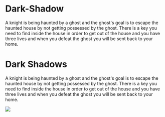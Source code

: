 # Dark-Shadow
A knight is being haunted by a ghost and the ghost's goal is to escape the haunted house by not getting possessed by the ghost. There is a key you need to find inside the house in order to get out of the house and you have three lives and when you defeat the ghost you will be sent back to your home. 
<h1>Dark Shadows</h1>
<p>A knight is being haunted by a ghost and the ghost's goal is to escape the haunted house by not getting possessed by the ghost. There is a key you need to find inside the house in order to get out of the house and you have three lives and when you defeat the ghost you will be sent back to your home.</p>
<img src="https://ak2.picdn.net/shutterstock/videos/4457852/thumb/1.jpg">

